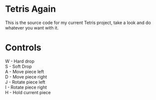 # Tetris Again
This is the source code for my current Tetris project, take a look and do whatever you want with it.

# Controls
W - Hard drop
<br>S - Soft Drop
<br>A - Move piece left
<br>D - Move piece right
<br>J - Rotate piece left
<br>I - Rotate piece right
<br>H - Hold current piece
